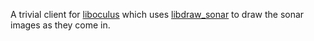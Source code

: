 A trivial client for [liboculus](https://github.com/amarburg/liboculus) which uses [libdraw_sonar](https://github.com/amarburg/libdraw_sonar) to draw the sonar images as they come in.
